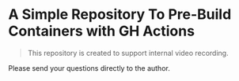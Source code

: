 # A Simple Repository To Pre-Build Containers with GH Actions

> This repository is created to support internal video recording.

Please send your questions directly to the author.
